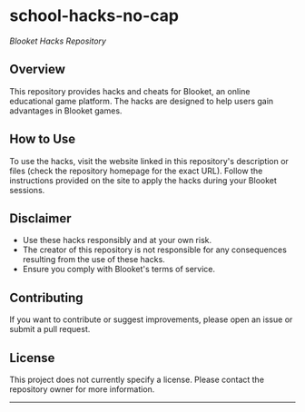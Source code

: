 
# school-hacks-no-cap

*Blooket Hacks Repository*

## Overview

This repository provides hacks and cheats for Blooket, an online educational game platform. The hacks are designed to help users gain advantages in Blooket games.

## How to Use

To use the hacks, visit the website linked in this repository's description or files (check the repository homepage for the exact URL). Follow the instructions provided on the site to apply the hacks during your Blooket sessions.

## Disclaimer

- Use these hacks responsibly and at your own risk.
- The creator of this repository is not responsible for any consequences resulting from the use of these hacks.
- Ensure you comply with Blooket's terms of service.

## Contributing

If you want to contribute or suggest improvements, please open an issue or submit a pull request.

## License

This project does not currently specify a license. Please contact the repository owner for more information.

---

